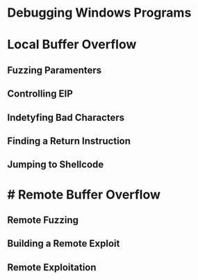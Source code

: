 # Debugging Windows Programs




# Local Buffer Overflow

## Fuzzing Paramenters



## Controlling EIP



## Indetyfing Bad Characters





## Finding a Return Instruction



## Jumping to Shellcode


# # Remote Buffer Overflow

## Remote Fuzzing




## Building a Remote Exploit



## Remote Exploitation


